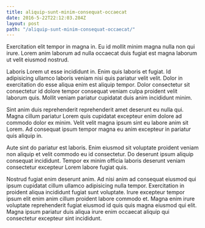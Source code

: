 ```yaml
---
title: aliquip-sunt-minim-consequat-occaecat
date: 2016-5-22T22:12:03.284Z
layout: post
path: "/aliquip-sunt-minim-consequat-occaecat/"
---
```


Exercitation elit tempor in magna in. Eu id mollit minim magna nulla non qui irure. Lorem anim laborum ad nulla occaecat duis fugiat est magna laborum ut velit eiusmod nostrud.

Laboris Lorem ut esse incididunt in. Enim quis laboris et fugiat. Id adipisicing ullamco laboris veniam nisi quis pariatur velit velit. Dolor in exercitation do esse aliqua enim est aliquip tempor. Dolor consectetur sit consectetur id dolore tempor consequat veniam culpa proident velit laborum quis. Mollit veniam pariatur cupidatat duis anim incididunt minim.

Sint anim duis reprehenderit reprehenderit amet deserunt eu nulla qui. Magna cillum pariatur Lorem quis cupidatat excepteur enim dolore ad commodo dolor ex minim. Velit velit magna ipsum sint eu labore anim sit Lorem. Ad consequat ipsum tempor magna eu anim excepteur in pariatur quis aliquip in.

Aute sint do pariatur est laboris. Enim eiusmod sit voluptate proident veniam non aliquip et velit commodo eu id consectetur. Do deserunt ipsum aliquip consequat incididunt. Tempor ex minim officia laboris deserunt veniam consectetur excepteur Lorem labore fugiat quis.

Nostrud fugiat enim deserunt anim. Ad nisi anim ad consequat eiusmod qui ipsum cupidatat cillum ullamco adipisicing nulla tempor. Exercitation in proident aliqua incididunt fugiat sunt voluptate. Irure excepteur tempor ipsum elit enim anim cillum proident labore commodo et. Magna enim irure voluptate reprehenderit fugiat eiusmod id quis quis magna eiusmod qui elit. Magna ipsum pariatur duis aliqua irure enim occaecat aliquip qui consectetur excepteur sint incididunt.